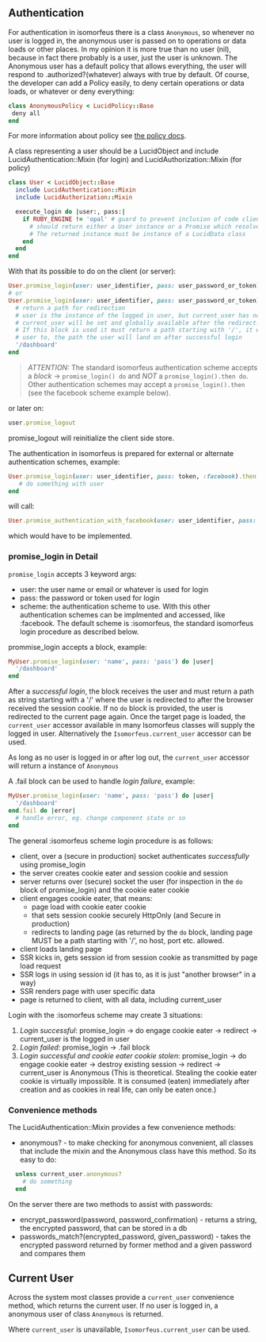 ## Authentication

For authentication in isomorfeus there is a class `Anonymous`, so whenever no user is logged in, the anonymous user is passed on to operations
or data loads or other places. In my opinion it is more true than no user (nil), because in fact there probably is a user, just the user is unknown.
The Anonymous user has a default policy that allows everything, the user will respond to .authorized?(whatever) always with true by default.
Of  course, the developer can add a Policy easily, to deny certain operations or data loads, or whatever or deny everything:
```ruby
class AnonymousPolicy < LucidPolicy::Base
 deny all
end
```
For more information about policy see [the policy docs](https://github.com/isomorfeus/isomorfeus-project/blob/master/isomorfeus-policy/README.md).

A class representing a user should be a LucidObject and include LucidAuthentication::Mixin (for login) and LucidAuthorization::Mixin (for policy)
```ruby
class User < LucidObject::Base
  include LucidAuthentication::Mixin
  include LucidAuthorization::Mixin

  execute_login do |user:, pass:|
    if RUBY_ENGINE != 'opal' # guard to prevent inclusion of code client side to keep asset size low
      # should return either a User instance or a Promise which resolves to a User instance
      # The returned instance must be instance of a LucidData class
    end
  end
end
```
With that its possible to do on the client (or server):
```ruby
User.promise_login(user: user_identifier, pass: user_password_or_token)
# or
User.promise_login(user: user_identifier, pass: user_password_or_token) do |user|
  # return a path for redirection
  # user is the instance of the logged in user, but current_user has not been set
  # current_user will be set and globally available after the redirect.
  # If this block is used it must return a path starting with '/', it will be the path the system redirects the
  # user to, the path the user will land on after successful login
  '/dashboard'
end
```

> *ATTENTION:* The standard isomorfeus authentication scheme accepts a *block* -> `promise_login() do` and *NOT* a `promise_login().then do`.
Other authentication schemes may accept a `promise_login().then` (see the facebook scheme example below).

or later on:
```ruby
user.promise_logout
```
promise_logout will reinitialize the client side store.

The authentication in isomorfeus is prepared for external or alternate authentication schemes, example:
```ruby
User.promise_login(user: user_identifier, pass: token, :facebook).then do |user|
   # do something with user
end
```
will call:
```ruby
User.promise_authentication_with_facebook(user: user_identifier, pass: token)
```
which would have to be implemented.

### promise_login in Detail

`promise_login` accepts 3 keyword args:
- user: the user name or email or whatever is used for login
- pass: the password or token used for login
- scheme: the authentication scheme to use. With this other authentication schemes can be implmented and accessed, like :facebook. The default
scheme is :isomorfeus, the standard isomorfeus login procedure as described below.

prommise_login accepts a block, example:
```ruby
MyUser.promise_login(user: 'name', pass: 'pass') do |user|
  '/dashboard'
end
```
After a *successful login*, the block receives the user and must return a path as string starting with a '/' where the user is redirected to after
the browser received the session cookie. If no `do` block is provided, the user is redirected to the current page again.
Once the target page is loaded, the `current_user` accessor available in many Isomorfeus classes will supply the logged in user.
Alternatively the `Isomorfeus.current_user` accessor can be used.

As long as no user is logged in or after log out, the `current_user` accessor will return a instance of `Anonymous`

A .fail block can be used to handle *login failure*, example:
```ruby
MyUser.promise_login(user: 'name', pass: 'pass') do |user|
  '/dashboard'
end.fail do |error|
  # handle error, eg. change component state or so
end
```

The general :isomorfeus scheme login procedure is as follows:
- client, over a (secure in production) socket authenticates *successfully* using promise_login
- the server creates cookie eater and session cookie and session
- server returns over (secure) socket the user (for inspection in the `do` block of promise_login) and the cookie eater cookie
- client engages cookie eater, that means:
    - page load with cookie eater cookie
    - that sets session cookie securely HttpOnly (and Secure in production)
    - redirects to landing page (as returned by the `do` block, landing page MUST be a path starting with '/', no host, port etc. allowed.
- client loads landing page
- SSR kicks in, gets session id from session cookie as transmitted by page load request
- SSR logs in using session id (it has to, as it is just "another browser" in a way)
- SSR renders page with user specific data
- page is returned to client, with all data, including current_user

Login with the :isomorfeus scheme may create 3 situations:
1. *Login successful*: promise_login -> do engage cookie eater -> redirect -> current_user is the logged in user
2. *Login failed*: promise_login -> .fail block
3. *Login successful and cookie eater cookie stolen*: promise_login -> do engage cookie eater -> destroy existing session -> redirect -> current_user is Anonymous
(This is theoretical. Stealing the cookie eater cookie is virtually impossible. It is consumed (eaten) immediately after creation and as cookies in real life, can only be eaten once.)

### Convenience methods

The LucidAuthentication::Mixin provides a few convenience methods:

- anonymous? - to make checking for anonymous convenient, all classes that include the mixin and the Anonymous class have this method. So its easy to do:
```ruby
  unless current_user.anonymous?
    # do something
  end
```

On the server there are two methods to assist with passwords:
- encrypt_password(password, password_confirmation) - returns a string, the encrypted password, that can be stored in a db
- passwords_match?(encrypted_password, given_password) - takes the encrypted password returned by former method and a given password and compares them

## Current User

Across the system most classes provide a `current_user` convenience method, which returns the current user. If no user is logged in, a anonymous user
of class `Anonymous` is returned.

Where `current_user` is unavailable, `Isomorfeus.current_user` can be used.
